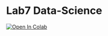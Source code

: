 # Lab7 Data-Science
<a href="https://colab.research.google.com/github/Diego-CB/Lab7-DS/blob/main/Lab7.ipynb" target="_parent"><img src="https://colab.research.google.com/assets/colab-badge.svg" alt="Open In Colab"/></a>